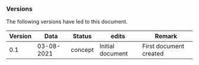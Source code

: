 ### Versions

The following versions have led to this document.

| **Version** | **Data**      | **Status** | **edits**                   | **Remark**                   |
|------------|----------------|------------|---------------------------------|-----------------------------------| 
| 0.1        | 03-08-2021     | concept    | Initial document                | First document created            |
                           
